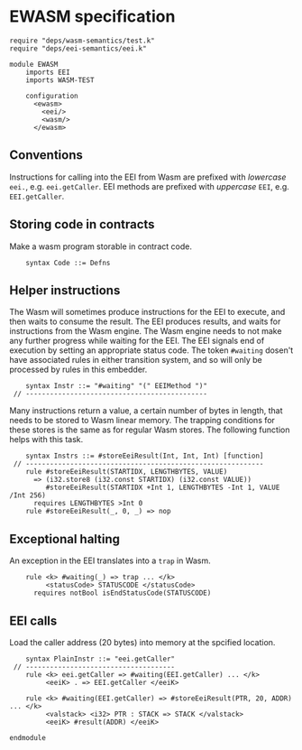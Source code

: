 EWASM specification
=================

```k
require "deps/wasm-semantics/test.k"
require "deps/eei-semantics/eei.k"

module EWASM
    imports EEI
    imports WASM-TEST
    
    configuration
      <ewasm>
        <eei/>
        <wasm/>
      </ewasm>
```

Conventions
-----------

Instructions for calling into the EEI from Wasm are prefixed with *lowercase* `eei.`, e.g. `eei.getCaller`.
EEI methods are prefixed with *uppercase* `EEI`, e.g. `EEI.getCaller`.

Storing code in contracts
-------------------------

Make a wasm program storable in contract code.

```k
    syntax Code ::= Defns
```

Helper instructions
-------------------

The Wasm will sometimes produce instructions for the EEI to execute, and then waits to consume the result.
The EEI produces results, and waits for instructions from the Wasm engine.
The Wasm engine needs to not make any further progress while waiting for the EEI.
The EEI signals end of execution by setting an appropriate status code.
The token `#waiting` dosen't have associated rules in either transition system, and so will only be processed by rules in this embedder.

```k
    syntax Instr ::= "#waiting" "(" EEIMethod ")"
 // ---------------------------------------------
```

Many instructions return a value, a certain number of bytes in length, that needs to be stored to Wasm linear memory.
The trapping conditions for these stores is the same as for regular Wasm stores.
The following function helps with this task.

```k
    syntax Instrs ::= #storeEeiResult(Int, Int, Int) [function]
 // -----------------------------------------------------------
    rule #storeEeiResult(STARTIDX, LENGTHBYTES, VALUE)
      => (i32.store8 (i32.const STARTIDX) (i32.const VALUE))
         #storeEeiResult(STARTIDX +Int 1, LENGTHBYTES -Int 1, VALUE /Int 256)
      requires LENGTHBYTES >Int 0
    rule #storeEeiResult(_, 0, _) => nop
```

Exceptional halting
-------------------

An exception in the EEI translates into a `trap` in Wasm.

```k
    rule <k> #waiting(_) => trap ... </k>
         <statusCode> STATUSCODE </statusCode>
      requires notBool isEndStatusCode(STATUSCODE)
```

EEI calls
---------

Load the caller address (20 bytes) into memory at the spcified location.

```k
    syntax PlainInstr ::= "eei.getCaller"
 // -------------------------------------
    rule <k> eei.getCaller => #waiting(EEI.getCaller) ... </k>
         <eeiK> . => EEI.getCaller </eeiK>

    rule <k> #waiting(EEI.getCaller) => #storeEeiResult(PTR, 20, ADDR) ... </k>
         <valstack> <i32> PTR : STACK => STACK </valstack>
         <eeiK> #result(ADDR) </eeiK>
```

```k
endmodule
```
